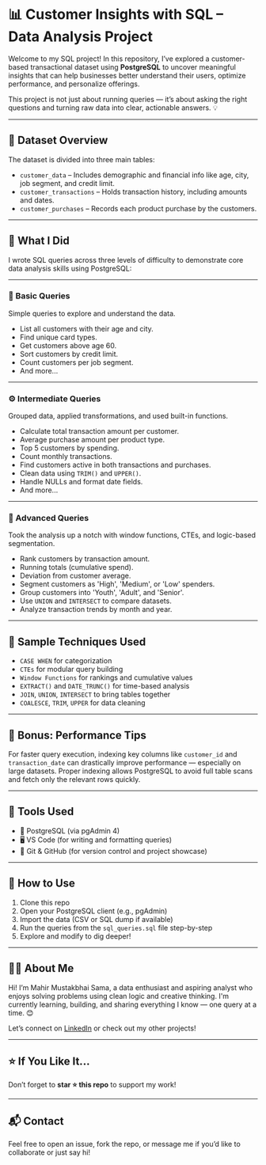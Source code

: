 # 📊 Customer Insights with SQL – Data Analysis Project

Welcome to my SQL project! In this repository, I’ve explored a customer-based transactional dataset using **PostgreSQL** to uncover meaningful insights that can help businesses better understand their users, optimize performance, and personalize offerings.

This project is not just about running queries — it’s about asking the right questions and turning raw data into clear, actionable answers. 💡

---

## 📁 Dataset Overview

The dataset is divided into three main tables:

- `customer_data` – Includes demographic and financial info like age, city, job segment, and credit limit.
- `customer_transactions` – Holds transaction history, including amounts and dates.
- `customer_purchases` – Records each product purchase by the customers.

---

## 🧠 What I Did

I wrote SQL queries across three levels of difficulty to demonstrate core data analysis skills using PostgreSQL:

---

### 🔰 Basic Queries
Simple queries to explore and understand the data.
- List all customers with their age and city.
- Find unique card types.
- Get customers above age 60.
- Sort customers by credit limit.
- Count customers per job segment.
- And more...

---

### ⚙️ Intermediate Queries
Grouped data, applied transformations, and used built-in functions.
- Calculate total transaction amount per customer.
- Average purchase amount per product type.
- Top 5 customers by spending.
- Count monthly transactions.
- Find customers active in both transactions and purchases.
- Clean data using `TRIM()` and `UPPER()`.
- Handle NULLs and format date fields.
- And more...

---

### 🚀 Advanced Queries
Took the analysis up a notch with window functions, CTEs, and logic-based segmentation.
- Rank customers by transaction amount.
- Running totals (cumulative spend).
- Deviation from customer average.
- Segment customers as 'High', 'Medium', or 'Low' spenders.
- Group customers into 'Youth', 'Adult', and 'Senior'.
- Use `UNION` and `INTERSECT` to compare datasets.
- Analyze transaction trends by month and year.

---

## 🧪 Sample Techniques Used

- `CASE WHEN` for categorization
- `CTEs` for modular query building
- `Window Functions` for rankings and cumulative values
- `EXTRACT()` and `DATE_TRUNC()` for time-based analysis
- `JOIN`, `UNION`, `INTERSECT` to bring tables together
- `COALESCE`, `TRIM`, `UPPER` for data cleaning

---

## 📌 Bonus: Performance Tips

For faster query execution, indexing key columns like `customer_id` and `transaction_date` can drastically improve performance — especially on large datasets. Proper indexing allows PostgreSQL to avoid full table scans and fetch only the relevant rows quickly.

---

## 🔧 Tools Used

- 🐘 PostgreSQL (via pgAdmin 4)
- 🖥️ VS Code (for writing and formatting queries)
- 📄 Git & GitHub (for version control and project showcase)

---

## 📎 How to Use

1. Clone this repo
2. Open your PostgreSQL client (e.g., pgAdmin)
3. Import the data (CSV or SQL dump if available)
4. Run the queries from the `sql_queries.sql` file step-by-step
5. Explore and modify to dig deeper!

---

## 🙋‍♂️ About Me

Hi! I’m Mahir Mustakbhai Sama, a data enthusiast and aspiring analyst who enjoys solving problems using clean logic and creative thinking. I'm currently learning, building, and sharing everything I know — one query at a time. 😊

Let’s connect on [LinkedIn](https://www.linkedin.com/in/mahir-sama-7432902a5) or check out my other projects!

---

## ⭐ If You Like It...

Don’t forget to **star ⭐ this repo** to support my work!

---

## 📬 Contact

Feel free to open an issue, fork the repo, or message me if you’d like to collaborate or just say hi!

